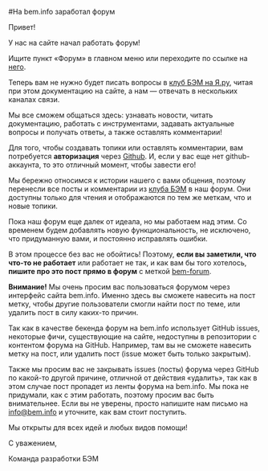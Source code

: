 #На bem.info заработал форум

Привет!

У нас на сайте начал работать форум!

Ищите пункт «Форум» в главном меню или переходите по ссылке на [него](https://ru.bem.info/forum/).

Теперь вам не нужно будет писать вопросы в [клуб БЭМ на Я.ру](http://clubs.ya.ru/bem), читая при этом документацию на сайте, а нам — отвечать в нескольких каналах связи.

Мы все сможем общаться здесь: узнавать новости, читать документацию, работать с инструментами, задавать актуальные вопросы и получать ответы, а также оставлять комментарии!

Для того, чтобы создавать топики или оставлять комментарии, вам потребуется **авторизация** через [Github](https://github.com). И, если у вас еще нет github-аккаунта, то это отличный момент, чтобы завести его!

Мы бережно относимся к истории нашего с вами общения, поэтому перенесли все посты и комментарии из [клуба БЭМ](http://clubs.ya.ru/bem) в наш форум. Они доступны только для чтения и отображаются по тем же меткам, что и новые топики.

Пока наш форум еще далек от идеала, но мы работаем над этим. Со временем будем добавлять новую функциональность, не исключено, что придуманную вами, и постоянно исправлять ошибки.

В этом процессе без вас не обойтись! Поэтому, **если вы заметили, что что-то не работает** или работает не так, и
как вам бы того хотелось, **пишите про это пост прямо в форум** с меткой [bem-forum](https://ru.bem.info/forum/?labels=bem-forum).

**Внимание!** Мы очень просим вас пользоваться форумом через интерфейс сайта bem.info. Именно здесь вы сможете навесить на пост метку, чтобы другие пользователи смогли найти пост по теме, или удалить пост в силу каких-то причин.

Так как в качестве бекенда форум на bem.info использует GitHub issues, некоторые фичи, существующие на сайте, недоступны в репозитории с контентом форума на GitHub. Например, там вы не сможете навесить метку на пост, или удалить пост (issue может быть только закрытым).

Также мы просим вас не закрывать issues (посты) форума через GitHub по какой-то другой причине, отличной от действия «удалить», так как в этом случае пост пропадет из ленты форума на bem.info. Мы пока не придумали, как с этим работать, поэтому просим вас быть внимательнее. Если вы не уверены, просто напишите нам письмо на [info@bem.info](mailto:info@bem.info) и уточните, как вам стоит поступить.

Мы открыты для всех идей и любых видов помощи!

С уважением,

Команда разработки БЭМ
